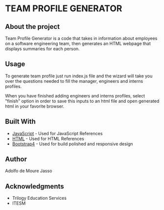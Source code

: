 # TEAM PROFILE GENERATOR

## About the project

Team Profile Generator is a code that takes in information about employees on a software engineering team, then generates an HTML webpage that displays summaries for each person. 

## Usage

To generate team profile just run index.js file and the wizard will take you over the questions needed to fill the manager, engineers and interns profiles.

When you have finished adding engineers and interns profiles, select "finish" option in order to save this inputs to an html file and open generated html in your favorite browser.

## Built With

* [JavaScript](https://www.w3schools.com/js/default.asp) - Used for JavaScript References
* [HTML](https://www.w3schools.com/html/default.asp) - Used for HTML References
* [Bootstrap4](https://getbootstrap.com/docs/4.0/getting-started/introduction/) - Used for build polished and responsive design


## Author

Adolfo de Moure Jasso

## Acknowledgments

* Trilogy Education Services
* ITESM
